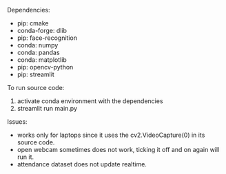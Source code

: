 
Dependencies:
- pip: cmake 
- conda-forge: dlib
- pip: face-recognition
- conda: numpy
- conda: pandas
- conda: matplotlib
- pip: opencv-python
- pip: streamlit

To run source code:
1. activate conda environment with the dependencies
2. streamlit run main.py

Issues:
- works only for laptops since it uses the cv2.VideoCapture(0) in its source code.
- open webcam sometimes does not work, ticking it off and on again will run it.
- attendance dataset does not update realtime.